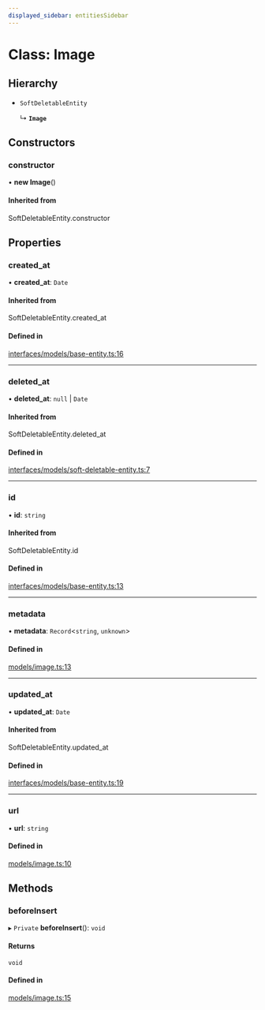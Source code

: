 ```yaml
---
displayed_sidebar: entitiesSidebar
---
```


# Class: Image

## Hierarchy

- `SoftDeletableEntity`

  ↳ **`Image`**

## Constructors

### constructor

• **new Image**()

#### Inherited from

SoftDeletableEntity.constructor

## Properties

### created\_at

• **created\_at**: `Date`

#### Inherited from

SoftDeletableEntity.created\_at

#### Defined in

[interfaces/models/base-entity.ts:16](https://github.com/medusajs/medusa/blob/076b41bb8/packages/medusa/src/interfaces/models/base-entity.ts#L16)

___

### deleted\_at

• **deleted\_at**: ``null`` \| `Date`

#### Inherited from

SoftDeletableEntity.deleted\_at

#### Defined in

[interfaces/models/soft-deletable-entity.ts:7](https://github.com/medusajs/medusa/blob/076b41bb8/packages/medusa/src/interfaces/models/soft-deletable-entity.ts#L7)

___

### id

• **id**: `string`

#### Inherited from

SoftDeletableEntity.id

#### Defined in

[interfaces/models/base-entity.ts:13](https://github.com/medusajs/medusa/blob/076b41bb8/packages/medusa/src/interfaces/models/base-entity.ts#L13)

___

### metadata

• **metadata**: `Record`<`string`, `unknown`\>

#### Defined in

[models/image.ts:13](https://github.com/medusajs/medusa/blob/076b41bb8/packages/medusa/src/models/image.ts#L13)

___

### updated\_at

• **updated\_at**: `Date`

#### Inherited from

SoftDeletableEntity.updated\_at

#### Defined in

[interfaces/models/base-entity.ts:19](https://github.com/medusajs/medusa/blob/076b41bb8/packages/medusa/src/interfaces/models/base-entity.ts#L19)

___

### url

• **url**: `string`

#### Defined in

[models/image.ts:10](https://github.com/medusajs/medusa/blob/076b41bb8/packages/medusa/src/models/image.ts#L10)

## Methods

### beforeInsert

▸ `Private` **beforeInsert**(): `void`

#### Returns

`void`

#### Defined in

[models/image.ts:15](https://github.com/medusajs/medusa/blob/076b41bb8/packages/medusa/src/models/image.ts#L15)
